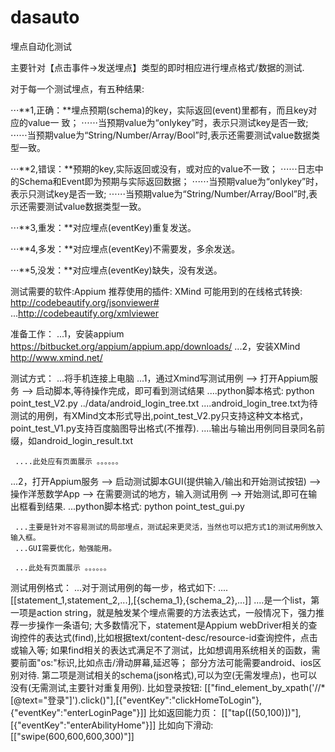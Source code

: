 # dasauto
埋点自动化测试

主要针对【点击事件->发送埋点】类型的即时相应进行埋点格式/数据的测试.

对于每一个测试埋点，有五种结果:

   ⋅⋅⋅**1,正确：**埋点预期(schema)的key，实际返回(event)里都有，而且key对应的value一 致；
         ⋅⋅⋅⋅⋅⋅当预期value为“onlykey”时，表示只测试key是否一致;
         ⋅⋅⋅⋅⋅⋅当预期value为“String/Number/Array/Bool”时,表示还需要测试value数据类型一致。

   ⋅⋅⋅**2,错误：**预期的key,实际返回或没有，或对应的value不一致；
         ⋅⋅⋅⋅⋅⋅日志中的Schema和Event即为预期与实际返回数据；
         ⋅⋅⋅⋅⋅⋅当预期value为“onlykey”时，表示只测试key是否一致;
         ⋅⋅⋅⋅⋅⋅当预期value为“String/Number/Array/Bool”时,表示还需要测试value数据类型一致。

   ⋅⋅⋅**3,重发：**对应埋点(eventKey)重复发送。

   ⋅⋅⋅**4,多发：**对应埋点(eventKey)不需要发，多余发送。

   ⋅⋅⋅**5,没发：**对应埋点(eventKey)缺失，没有发送。

测试需要的软件:Appium
推荐使用的插件: XMind
可能用到的在线格式转换:  http://codebeautify.org/jsonviewer#    
                     ...http://codebeautify.org/xmlviewer


准备工作：
   ...1，安装appium  https://bitbucket.org/appium/appium.app/downloads/
   ...2，安装XMind http://www.xmind.net/

测试方式：
   ...将手机连接上电脑
   ...1，通过Xmind写测试用例 --> 打开Appium服务 --> 启动脚本,等待操作完成，即可看到测试结果
     ....python脚本格式: python point_test_V2.py ../data/android_login_tree.txt
     ....android_login_tree.txt为待测试的用例，有XMind文本形式导出,point_test_V2.py只支持这种文本格式，point_test_V1.py支持百度脑图导出格式(不推荐).
     ....输出与输出用例同目录同名前缀，如android_login_result.txt

     ....此处应有页面展示 。。。。。。
 
   ...2，打开Appium服务 --> 启动测试脚本GUI(提供输入/输出和开始测试按钮) --> 操作洋葱数学App  --> 在需要测试的地方，输入测试用例 
                   --> 开始测试,即可在输出框看到结果.
     ...python脚本格式: python point_test_gui.py
     

     ...主要是针对不容易测试的局部埋点，测试起来更灵活，当然也可以把方式1的测试用例放入输入框。
     ...GUI需要优化，勉强能用。

     ...此处有页面展示 。。。。。。

测试用例格式：
  ...对于测试用例的每一步，格式如下:
    ....[[statement_1,statement_2,...],[{schema_1},{schema_2},...]]
    ....是一个list，第一项是action string，就是触发某个埋点需要的方法表达式，一般情况下，强力推荐一步操作一条语句;
                     大多数情况下，statement是Appium webDriver相关的查询控件的表达式(find),比如根据text/content-desc/resource-id查询控件，点击或输入等;
                     如果find相关的表达式满足不了测试，比如想调用系统相关的函数，需要前面"os:"标识,比如点击/滑动屏幕,延迟等；
                     部分方法可能需要android、ios区别对待.
                第二项是测试相关的schema(json格式),可以为空(无需发埋点)，也可以没有(无需测试,主要针对重复用例).
    比如登录按钮:
       [["find_element_by_xpath('//*[@text=\"登录\"]').click()"],[{"eventKey":"clickHomeToLogin"},  {"eventKey":"enterLoginPage"}]]
    比如返回能力页：
[["tap([(50,100)])"],[{"eventKey":"enterAbilityHome"}]]
    比如向下滑动:
[["swipe(600,600,600,300)"]]


